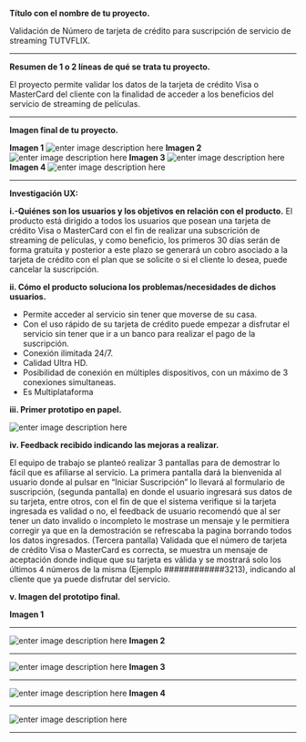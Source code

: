 **Título con el nombre de tu proyecto.**

Validación de Número de tarjeta de crédito para suscripción de servicio de streaming TUTVFLIX.
** **

**Resumen de 1 o 2 líneas de qué se trata tu proyecto.**

El proyecto permite validar los datos de la tarjeta de crédito Visa o MasterCard del cliente con la finalidad de acceder a los beneficios del servicio de streaming de películas.
** **

**Imagen final de tu proyecto.**

**Imagen 1**
![enter image description here](https://github.com/Luisana1802/SCL013-card-validation/blob/master/prototipofinal1.png?raw=true)
**Imagen 2**
![enter image description here](https://github.com/Luisana1802/SCL013-card-validation/blob/master/prototipofinal2.png?raw=true)
**Imagen 3**
![enter image description here](https://github.com/Luisana1802/SCL013-card-validation/blob/master/prototipofinal3.png?raw=true)
**Imagen 4**
![enter image description here](https://github.com/Luisana1802/SCL013-card-validation/blob/master/prototipofinal4.png?raw=true)
** **

**Investigación UX:**


**i.-Quiénes son los usuarios y los objetivos en relación con el producto.**
El producto está dirigido a todos los usuarios que posean una tarjeta de crédito Visa o MasterCard con el fin de realizar una subscrición de streaming de películas, y como beneficio, los primeros 30 días serán de forma gratuita y posterior a este plazo se generará un cobro asociado a la tarjeta de crédito con el plan que se solicite o  si el cliente lo desea, puede cancelar la suscripción. 

**ii. Cómo el producto soluciona los problemas/necesidades de dichos usuarios.**
- Permite acceder al servicio sin tener que moverse de su casa.
- Con el uso rápido de su tarjeta de crédito puede empezar a disfrutar el servicio sin tener que ir a un banco para realizar el pago de la suscripción.
- Conexión ilimitada 24/7.
- Calidad Ultra HD.
- Posibilidad de conexión en múltiples dispositivos, con un máximo de 3 conexiones simultaneas.
- Es Multiplataforma


**iii. Primer prototipo en papel.**

![enter image description here](https://github.com/Luisana1802/SCL013-card-validation/blob/master/prototipo%20papel.jpg?raw=true)

**iv. Feedback recibido indicando las mejoras a realizar.**

El equipo de trabajo se planteó realizar 3 pantallas para de demostrar lo fácil que es afiliarse al servicio.
La primera pantalla dará la bienvenida al usuario donde al pulsar en “Iniciar Suscripción” lo llevará al formulario de suscripción, (segunda pantalla) en donde el usuario ingresará sus datos de su tarjeta, entre otros, con el fin de que el sistema verifique si la tarjeta ingresada es validad o no, el feedback de usuario recomendó que al ser tener un dato invalido o incompleto le mostrase un mensaje y le permitiera corregir ya que en la demostración se refrescaba la pagina borrando todos los datos ingresados. 
(Tercera pantalla) Validada que el número de  tarjeta de crédito Visa o MasterCard es correcta, se muestra un mensaje de aceptación donde indique que su tarjeta es válida  y se mostrará solo los últimos 4 números de la misma (Ejemplo ############3213), indicando al cliente que ya puede disfrutar del servicio. 

**v. Imagen del prototipo final.**

**Imagen 1**
** **
![enter image description here](https://github.com/Luisana1802/SCL013-card-validation/blob/master/imagenes%20prototipo.png?raw=true)
**Imagen 2**
** **
![enter image description here](https://github.com/Luisana1802/SCL013-card-validation/blob/master/imagenes%20prototipo2.png?raw=true)
**Imagen 3**
** **
![enter image description here](https://github.com/Luisana1802/SCL013-card-validation/blob/master/imagenes%20prototipo3.png?raw=true)
**Imagen 4**
** **
![enter image description here](https://github.com/Luisana1802/SCL013-card-validation/blob/master/imagenes%20prototipo4.png?raw=true)
** **

